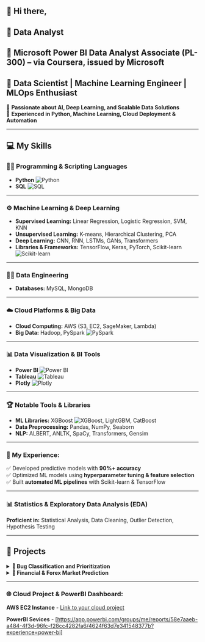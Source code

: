 ## 👋 Hi there, 

🔹 **Data Analyst**
---
🔹 **Microsoft Power BI Data Analyst Associate (PL-300) – via Coursera, issued by Microsoft**
---
🔹 **Data Scientist | Machine Learning Engineer | MLOps Enthusiast** 
---
🔹 **Passionate about AI, Deep Learning, and Scalable Data Solutions**  
🔹 **Experienced in Python, Machine Learning, Cloud Deployment & Automation**  

---

## 💻 My Skills

### 🧑‍💻 Programming & Scripting Languages
- **Python** ![Python](https://img.shields.io/badge/Python-3776AB?style=flat&logo=python&logoColor=white)
- **SQL** ![SQL](https://img.shields.io/badge/SQL-blue)
  
---

### ⚙️ Machine Learning & Deep Learning
- **Supervised Learning:** Linear Regression, Logistic Regression, SVM, KNN  
- **Unsupervised Learning:** K-means, Hierarchical Clustering, PCA  
- **Deep Learning:** CNN, RNN, LSTMs, GANs, Transformers  
- **Libraries & Frameworks:** TensorFlow, Keras, PyTorch, Scikit-learn ![Scikit-learn](https://img.shields.io/badge/Scikit--learn-yellowgreen?style=flat&logo=scikit-learn&logoColor=white)

---

### 🧑‍🔧 Data Engineering
- **Databases:** MySQL, MongoDB 
  
---

### ☁️ Cloud Platforms & Big Data
- **Cloud Computing:** AWS (S3, EC2, SageMaker, Lambda)
- **Big Data:** Hadoop, PySpark ![PySpark](https://img.shields.io/badge/PySpark-red?style=flat&logo=apache-spark&logoColor=white)
  
---

### 📊 Data Visualization & BI Tools
- **Power BI** ![Power BI](https://img.shields.io/badge/Power%20BI-yellow?style=flat&logo=powerbi&logoColor=white)
- **Tableau** ![Tableau](https://img.shields.io/badge/Tableau-blue?style=flat&logo=tableau&logoColor=white)
- **Plotly** ![Plotly](https://img.shields.io/badge/Plotly-purple?style=flat&logo=plotly&logoColor=white)
  
---

### 🏆 Notable Tools & Libraries
- **ML Libraries:** XGBoost ![XGBoost](https://img.shields.io/badge/XGBoost-brightgreen?style=flat&logo=xgboost&logoColor=white), LightGBM, CatBoost  
- **Data Preprocessing:** Pandas, NumPy, Seaborn  
- **NLP:** ALBERT, ANLTK, SpaCy, Transformers, Gensim

---

### 💼 My Experience:
✅ Developed predictive models with **90%+ accuracy**  
✅ Optimized ML models using **hyperparameter tuning & feature selection**  
✅ Built **automated ML pipelines** with Scikit-learn & TensorFlow  

---

### 📊 Statistics & Exploratory Data Analysis (EDA)
**Proficient in:** Statistical Analysis, Data Cleaning, Outlier Detection, Hypothesis Testing  

---


## 🚀 Projects

<details>
  <summary><strong>🔹 Bug Classification and Prioritization</strong></summary>
  
  - **Data Labeling:** Manually labeled **400+ records** to create a high-quality training dataset.  
  - **Multiple ML Approaches:** Implemented **RNN, LSTM, TF-IDF with ML models, and ALBERT embeddings with Random Forest** to find the most effective classification method.  
  - **Custom Classification System:** Designed a **5-category bug classification model**, improving dataset usability.  
  - **Class Imbalance Handling:** Generated additional samples for underrepresented categories to enhance model training.  
  - **Data Cleaning & Refinement:** Improved dataset quality by replacing misleading words, enhancing **class representation** and **model accuracy**.  
  - **Performance Improvement:** Achieved **80% accuracy** using **ALBERT embeddings with Random Forest**, significantly outperforming traditional methods.  

</details>

<details>
  <summary><strong>🔹 Financial & Forex Market Prediction</strong></summary>

  - **Time Series Analysis:** Used **LSTM & GRU** networks to predict forex trends based on historical data.  
  - **Feature Engineering:** Extracted critical **macroeconomic indicators, sentiment analysis from news, and technical indicators** to enhance model performance.  
  - **Automated Trading Signals:** Developed a **real-time predictive system** that generates buy/sell signals based on ML-driven insights.  
  - **Live Data Integration:** Integrated **Yahoo Finance API** to fetch real-time forex market data for continuous model updating.  
  - **Risk Management:** Implemented **volatility-adjusted stop-loss strategies** to improve trading accuracy and mitigate financial risk.  
  - **Performance Metrics:** Achieved **+10% higher accuracy** than traditional moving average strategies, optimizing trade profitability.  

</details>

---
### 🌐 Cloud Project & PowerBI Dashboard:  
**AWS EC2 Instance** - [Link to your cloud project](http://184.73.73.101:8889/tree?)

**PowerBI Sevices** - [https://app.powerbi.com/groups/me/reports/58e7aaeb-a484-4f3d-96fc-f28cc4282fa6/4624f63d7e341548377b?experience=power-bi]
